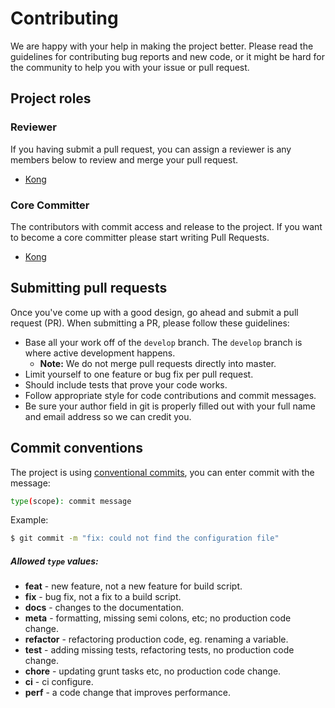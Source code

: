 # Contributing
We are happy with your help in making the project better. Please read the guidelines for contributing bug reports and new code, or it might be hard for the community to help you with your issue or pull request.

## Project roles
### Reviewer
If you having submit a pull request, you can assign a reviewer is any members below to review and merge your pull request.
- [Kong](https://github.com/congcoi123)

### Core Committer
The contributors with commit access and release to the project. If you want to become a core committer please start writing Pull Requests.
- [Kong](https://github.com/congcoi123)

## Submitting pull requests
Once you've come up with a good design, go ahead and submit a pull request (PR). When submitting a PR, please follow these guidelines:
- Base all your work off of the `develop` branch. The `develop` branch is where active development happens. 
	- **Note:** We do not merge pull requests directly into master.
- Limit yourself to one feature or bug fix per pull request.
- Should include tests that prove your code works.
- Follow appropriate style for code contributions and commit messages.
- Be sure your author field in git is properly filled out with your full name and email address so we can credit you.

## Commit conventions
The project is using [conventional commits](https://www.conventionalcommits.org), you can enter commit with the message:
```sh
type(scope): commit message
```

Example:
```sh
$ git commit -m "fix: could not find the configuration file"
```

##### Allowed `type` values:
- **feat** - new feature, not a new feature for build script.
- **fix** - bug fix, not a fix to a build script.
- **docs** - changes to the documentation.
- **meta** - formatting, missing semi colons, etc; no production code change.
- **refactor** - refactoring production code, eg. renaming a variable.
- **test** - adding missing tests, refactoring tests, no production code change.
- **chore** - updating grunt tasks etc, no production code change.
- **ci** - ci configure.
- **perf** - a code change that improves performance.
